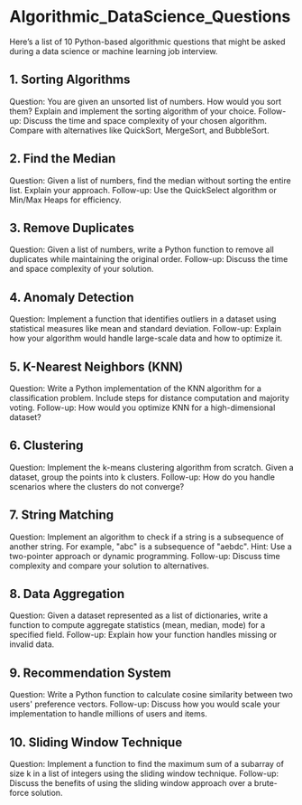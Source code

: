 # Algorithmic_DataScience_Questions
 Here’s a list of 10 Python-based algorithmic questions that might be asked during a data science or machine learning job interview.

## 1. Sorting Algorithms
Question: You are given an unsorted list of numbers. How would you sort them? Explain and implement the sorting algorithm of your choice.
Follow-up: Discuss the time and space complexity of your chosen algorithm. Compare with alternatives like QuickSort, MergeSort, and BubbleSort.

## 2. Find the Median
Question: Given a list of numbers, find the median without sorting the entire list. Explain your approach.
Follow-up: Use the QuickSelect algorithm or Min/Max Heaps for efficiency.

## 3. Remove Duplicates
Question: Given a list of numbers, write a Python function to remove all duplicates while maintaining the original order.
Follow-up: Discuss the time and space complexity of your solution.

## 4. Anomaly Detection
Question: Implement a function that identifies outliers in a dataset using statistical measures like mean and standard deviation.
Follow-up: Explain how your algorithm would handle large-scale data and how to optimize it.

## 5. K-Nearest Neighbors (KNN)
Question: Write a Python implementation of the KNN algorithm for a classification problem. Include steps for distance computation and majority voting.
Follow-up: How would you optimize KNN for a high-dimensional dataset?

## 6. Clustering
Question: Implement the k-means clustering algorithm from scratch. Given a dataset, group the points into k clusters.
Follow-up: How do you handle scenarios where the clusters do not converge?

## 7. String Matching
Question: Implement an algorithm to check if a string is a subsequence of another string. For example, "abc" is a subsequence of "aebdc".
Hint: Use a two-pointer approach or dynamic programming.
Follow-up: Discuss time complexity and compare your solution to alternatives.

## 8. Data Aggregation
Question: Given a dataset represented as a list of dictionaries, write a function to compute aggregate statistics (mean, median, mode) for a specified field.
Follow-up: Explain how your function handles missing or invalid data.

## 9. Recommendation System
Question: Write a Python function to calculate cosine similarity between two users' preference vectors.
Follow-up: Discuss how you would scale your implementation to handle millions of users and items.

## 10. Sliding Window Technique
Question: Implement a function to find the maximum sum of a subarray of size k in a list of integers using the sliding window technique.
Follow-up: Discuss the benefits of using the sliding window approach over a brute-force solution.

